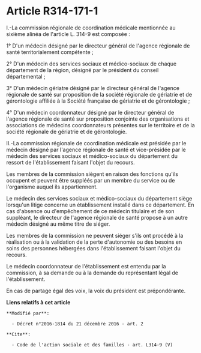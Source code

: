 # Article R314-171-1

I.-La commission régionale de coordination médicale mentionnée au sixième alinéa de l'article L. 314-9 est composée : 

1° D'un médecin désigné par le directeur général de l'agence régionale de santé territorialement compétente ; 

2° D'un médecin des services sociaux et médico-sociaux de chaque département de la région, désigné par le président du
conseil départemental ; 

3° D'un médecin gériatre désigné par le directeur général de l'agence régionale de santé sur proposition de la société
régionale de gériatrie et de gérontologie affiliée à la Société française de gériatrie et de gérontologie ; 

4° D'un médecin coordonnateur désigné par le directeur général de l'agence régionale de santé sur proposition conjointe des
organisations et associations de médecins coordonnateurs présentes sur le territoire et de la société régionale de gériatrie
et de gérontologie. 

II.-La commission régionale de coordination médicale est présidée par le médecin désigné par l'agence régionale de santé et
vice-présidée par le médecin des services sociaux et médico-sociaux du département du ressort de l'établissement faisant
l'objet du recours. 

Les membres de la commission siègent en raison des fonctions qu'ils occupent et peuvent être suppléés par un membre du
service ou de l'organisme auquel ils appartiennent. 

Le médecin des services sociaux et médico-sociaux du département siège lorsqu'un litige concerne un établissement installé
dans ce département. En cas d'absence ou d'empêchement de ce médecin titulaire et de son suppléant, le directeur de l'agence
régionale de santé propose à un autre médecin désigné au même titre de siéger. 

Les membres de la commission ne peuvent siéger s'ils ont procédé à la réalisation ou à la validation de la perte d'autonomie
ou des besoins en soins des personnes hébergées dans l'établissement faisant l'objet du recours. 

Le médecin coordonnateur de l'établissement est entendu par la commission, à sa demande ou à la demande du représentant légal
de l'établissement. 

En cas de partage égal des voix, la voix du président est prépondérante.

**Liens relatifs à cet article**

	**Modifié par**:

	  - Décret n°2016-1814 du 21 décembre 2016 - art. 2

	**Cite**:

	  - Code de l'action sociale et des familles - art. L314-9 (V)
